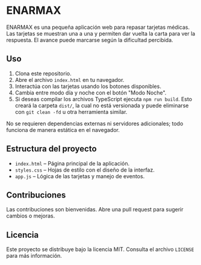 # ENARMAX

ENARMAX es una pequeña aplicación web para repasar tarjetas médicas. Las tarjetas se muestran una a una y permiten dar vuelta la carta para ver la respuesta. El avance puede marcarse según la dificultad percibida.

## Uso

1. Clona este repositorio.
2. Abre el archivo `index.html` en tu navegador.
3. Interactúa con las tarjetas usando los botones disponibles.
4. Cambia entre modo día y noche con el botón "Modo Noche".
5. Si deseas compilar los archivos TypeScript ejecuta `npm run build`. Esto creará la carpeta `dist/`, la cual no está versionada y puede eliminarse con `git clean -fd` u otra herramienta similar.

No se requieren dependencias externas ni servidores adicionales; todo funciona de manera estática en el navegador.

## Estructura del proyecto

- `index.html` – Página principal de la aplicación.
- `styles.css` – Hojas de estilo con el diseño de la interfaz.
- `app.js` – Lógica de las tarjetas y manejo de eventos.

## Contribuciones

Las contribuciones son bienvenidas. Abre una pull request para sugerir cambios o mejoras.

## Licencia

Este proyecto se distribuye bajo la licencia MIT. Consulta el archivo `LICENSE` para más información.
